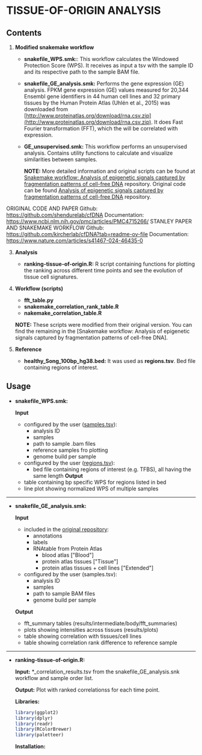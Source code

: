 # TISSUE-OF-ORIGIN ANALYSIS

## Contents
1. **Modified snakemake workflow**
   * **snakefile_WPS.smk:**: This workflow calculates the Windowed Protection Score (WPS). It receives as input a tsv with the sample ID and its respective path to the sample BAM file. 
   * **snakefile_GE_analysis.smk:** Performs the gene expression (GE) analysis. FPKM gene expression (GE) values measured for 20,344 Ensembl gene identifiers in 44 human cell lines and 32 primary tissues by the Human Protein Atlas (Uhlén et al., 2015) was downloaded from [http://www.proteinatlas.org/download/rna.csv.zip](http://www.proteinatlas.org/download/rna.csv.zip). It does Fast Fourier transformation (FFT), which the  will be correlated with expression. 
   * **GE_unsupervised.smk:** This workflow performs an unsupervised analysis. Contains utility functions to calculate and visualize similarities between samples. 
  
     **NOTE:** More detailed information and original scripts can be found at [Snakemake workflow: Analysis of epigenetic signals captured by fragmentation patterns of cell-free DNA](https://github.com/kircherlab/cfDNA?tab=readme-ov-file) repository. Original code can be found [Analysis of epigenetic signals captured by fragmentation patterns of cell-free DNA](https://github.com/shendurelab/cfDNA) repository.

  ORIGINAL CODE AND PAPER
  Github:   https://github.com/shendurelab/cfDNA 
  Documentation:  https://www.ncbi.nlm.nih.gov/pmc/articles/PMC4715266/ 
  STANLEY PAPER AND SNAKEMAKE WORKFLOW
  Github:   https://github.com/kircherlab/cfDNA?tab=readme-ov-file 
  Documentation:  https://www.nature.com/articles/s41467-024-46435-0 

3. **Analysis**
   * **ranking-tissue-of-origin.R:** R script containing functions for plotting the ranking across different time points and see the evolution of tissue cell signatures. 
     
4. **Workflow (scripts)**
   * **fft_table.py**
   * **snakemake_correlation_rank_table.R**
   * **nakemake_correlation_table.R**

    **NOTE:** These scripts were modified from their original version. You can find the remaining in the [Snakemake workflow: Analysis of epigenetic signals captured by fragmentation patterns of cell-free DNA].
   
6. **Reference**
   * **healthy_Song_100bp_hg38.bed:** It was used as **regions.tsv**. Bed file containing regions of interest.


## Usage
* **snakefile_WPS.smk:**

  **Input**
  - configured by the user ([samples.tsv](config/samples.tsv)):
      - analysis ID
      - samples
      - path to sample .bam files
      - reference samples fro plotting
      - genome build per sample
  - configured by the user ([regions.tsv](config/regions.tsv)):
      - bed file containing regions of interest (e.g. TFBS), all having the same length
  **Output**
  - table containing bp specific WPS for regions listed in bed
  - line plot showing normalized WPS of multiple samples

  
---

* **snakefile_GE_analysis.smk:**

  **Input**
  
  - included in the [original repository](https://github.com/kircherlab/cfDNA?tab=readme-ov-file):
      - annotations
      - labels
      - RNAtable from Protein Atlas 
          - blood atlas ["Blood"]
          - protein atlas tissues ["Tissue"]
          - protein atlas tissues + cell lines ["Extended"]
  - configured by the user (samples.tsv):
      - analysis ID
      - samples
      - path to sample BAM files
      - genome build per sample
  
  **Output**
  
  - fft_summary tables (results/intermediate/body/fft_summaries)
  - plots showing intensities across tissues (results/plots)
  - table showing correlation with tissues/cell lines
  - table showing correlation rank difference to reference sample


---

* **ranking-tissue-of-origin.R:** 

  **Input:** *_correlation_results.tsv from the snakefile_GE_analysis.snk workflow and sample order list.

  **Output:** Plot with ranked correlationss for each time point. 

  **Libraries:**


   ```R
  library(ggplot2)
  library(dplyr)
  library(readr)
  library(RColorBrewer)
  library(paletteer)
  
  ```
  
  **Installation:**





